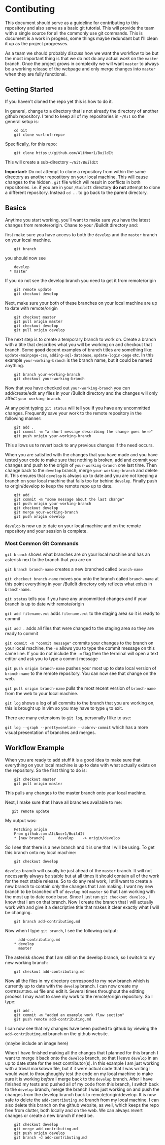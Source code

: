 # Contibuting
 
This document should serve as a guideline for contributing to this repository and also serve as a basic git tutorial. This will provide the team with a single source for all the commonly use git commands. This is document is a work in progess, some things maybe redundant but I'll clean it up as the project progresses. 

As a team we should probably discuss how we want the workflow to be but the most important thing is that we do not do any actual *work* on the `master` branch. Once the project grows in complexity we will want `master` to always be a working release of the webpage and only merge changes into `master` when they are fully functional.

## Getting Started

If you haven't cloned the repo yet this is how to do it. 

In general, change to a directory that is not already the directory of another github repository. I tend to keep all of my repositories in `~/Git` so the general setup is:
```
    cd Git
    git clone <url-of-repo>
```

Specifically, for this repo:

```
    git clone https://github.com/AliNoor1/BuildIt
```

This will create a sub-directory `~/Git/BuildIt`

**Important:** Do not attempt to clone a repository from within the same directory as another repostitory on your local machine. This will cause changes to the hidden `.git` file which will result in conflicts in both repositories. i.e. if you are in your `/BuildIt` directory **do not** attempt to clone a different repository. Instead `cd ..` to go back to the parent directory.


## Basics


Anytime you start working, you'll want to make sure you have the latest changes from remote/origin. Chane to your /BuildIt directory and:

first make sure you have access to both the `develop` and the `master` branch on your local machine.

```
    git branch
```

you should now see

```
    develop
  * master
```

If you do not see the develop branch you need to get it from remote/origin

```
    git remote update
    git checkout develop
```

Next, make sure your both of these branches on your local machine are up to date with remote/origin

```
    git checkout master
    git pull origin master
    git checkout develop
    git pull origin develop
``` 

The next step is to create a temporary branch to work on. Create a branch with a title that describes what you will be working on and checkout that branch. Some ~~good~~ decent examples of branch titles are something like: `update-mainpage-css`, `adding-sql-database`, `update-login-page` etc. In this example `your-working-branch` is the branch name, but it could be named anything.

```
    git branch your-working-branch
    git checkout your-working-branch
```

Now that you have checked out `your-working-branch` you can add/create/edit any files in your /BuildIt directory and the changes will only affect `your-working-branch`. 

At any point typing `git status` will tell you if you have any uncommitted changes. Frequently save your work to the remote repository in the following manner:

```
    git add .
    git commit -m "a short message describing the change goes here"
    git push origin your-working-branch
```

This allows us to revert back to any previous changes if the need occurs.

When you are satisfied with the changes that you have made and you have tested your code to make sure that nothing is broken, add and commit your changes and push to the origin of `your-working-branch` one last time. Then change back to the `develop` branch, merge `your-working-branch` and delete it. This ensures that `develop` is always up to date and you are not keeping a branch on your local machine that falls too far behind `develop`. Finally push to origin/develop to keep the remote repo up to date.

```
    git add .
    git commit -m "some message about the last change"
    git push origin your-working-branch
    git checkout develop
    git merge your-working-branch
    git push origin develop
```

`develop` is now up to date on your local machine and on the remote repository and your session is complete.

### Most Common Git Commands

`git branch` shows what branches are on your local machine and has an asterisk next to the branch that you are on

`git branch branch-name` creates a new branched called `branch-name`

`git checkout branch-name` moves you onto the branch called `branch-name` at this point everything in your /BuildIt directory only reflects what exists in `branch-name`.

`git status` tells you if you have any uncommitted changes and if your branch is up to date with remote/origin

`git add filename.ext` adds `filename.ext` to the staging area so it is ready to commit

`git add .` adds all files that were changed to the staging area so they are ready to commit

`git commit -m "commit message"` commits your changes to the branch on your local machine, the `-m` allows you to type the commit message on this same line. If you do not include the `-m` flag then the terminal will open a text editor and ask you to type a commit message

`git push origin branch-name` pushes your most up to date local version of `branch-name` to the remote repository. You can now see that change on the web.

`git pull origin branch-name` pulls the most recent version of `branch-name` from the web to your local machine.

`git log` shows a log of all commits to the branch that you are working on, this is brought up in vim so you may have to type `q` to exit. 

There are many extensions to `git log`, personally I like to use:

`git log --graph --pretty=oneline --abbrev-commit` which has a more visual presentation of branches and merges.

## Workflow Example

When you are ready to add stuff it is a good idea to make sure that everything on your local machine is up to date with what actually exists on the repository. So the first thing to do is:

```
    git checkout master
    git pull origin master
```

This pulls any changes to the master branch onto your local machine.

Next, I make sure that I have all branches available to me:

```
   git remote update
```

My output was:

```
    Fetching origin
    From github.com:AliNoor1/BuildIt
    * [new branch]      develop    -> origin/develop
```

So I see that there is a new branch and it is one that I will be using. To get this branch onto my local machine:

```
    git checkout develop
```

`develop` branch will usually be just ahead of the `master` branch. It will not necessarily always be stable but at all times it should contain all of the work for the next stable release. So to do any real work, I still want to create a new branch to contain *only* the changes that I am making. I want my new branch to be branched off of `develop` not `master` so that I am working with the most up to date code base. Since I just ran `git checkout develop` , I know that I am on that branch. Now I create the branch that I will actually work with and give it a descriptive title that makes it clear exactly what I will be changing.

```
    git branch add-contributing.md
```

Now when I type `git branch`, I see the following output:

```
      add-contributing.md
    * develop
      master
```

The asterisk shows that I am still on the develop branch, so I switch to my new working branch:

```
    git checkout add-contributing.md
```

Now all the files in my directory correspond to my new branch which is currently up to date with the `develop` branch. I can now create my `CONTRIBUTING.md` file and edit it. Several times throughout the editting process I may want to save my work to the remote/origin repository. So I type:

```
    git add .
    git commit -m "added an example work flow section"
    git push remote add-contributing.md
```
I can now see that my changes have been pushed to github by viewing the `add-contributing.md` branch on the github website.

(maybe include an image here)

When I have finished making all the changes that I planned for this branch I want to merge it back onto the `develop` branch, so that I leave `develop` in an up to date state for the next contributor(s). In this example I am just working with a trivial markdown file, but if it were actual code that I was writing I would want to throughoughly test the code on my local machine to make sure it is working *before* I merge back to the `develop` branch. After I have finished my tests and pushed all of my code from this branch, I switch back to the `develop` branch, merge the branch I was just working on and push the changes from the develop branch back to remote/origin/develop. It is now safe to delete the `add-contributing.md` branch from my local machine. I can also delete this branch on the github website, as well, which keeps the repo free from clutter, both locally and on the web. We can always revert changes or create a new branch if need be. 

```
    git checkout develop
    git merge add-contributing.md
    git push origin develop
    git branch -d add-contributing.md
```



